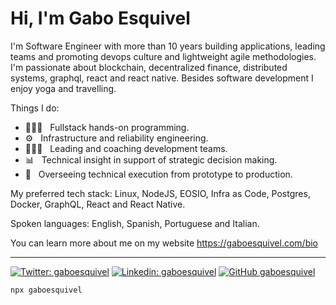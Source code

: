 # Hi, I'm Gabo Esquivel

I'm Software Engineer with more than 10 years building applications, leading teams and promoting devops culture and lightweight agile methodologies. I'm passionate about blockchain, decentralized finance, distributed systems, graphql, react and react native. Besides software development I enjoy yoga and travelling. 

Things I do:

- 👨🏻‍💻 &nbsp; Fullstack hands-on programming.
- ⚙️  &nbsp; Infrastructure and reliability engineering.
- 🧗🏻‍♂️ &nbsp;  Leading and coaching development teams.
- 📊  &nbsp; Technical insight in support of strategic decision making.
- 🌱  &nbsp;  Overseeing technical execution from prototype to production.

My preferred tech stack: Linux, NodeJS, EOSIO, Infra as Code, Postgres, Docker, GraphQL, React and React Native.

Spoken languages: English, Spanish, Portuguese and Italian. 

You can learn more about me on my website https://gaboesquivel.com/bio 

------


[![Twitter: gaboesquivel](https://img.shields.io/twitter/follow/gaboesquivel?style=social)](https://twitter.com/gaboesquivel)
[![Linkedin: gaboesquivel](https://img.shields.io/badge/-gaboesquivel-blue?style=flat-square&logo=Linkedin&logoColor=white&link=https://www.linkedin.com/in/gaboesquivel/)](https://www.linkedin.com/in/gaboesquivel/)
[![GitHub gaboesquivel](https://img.shields.io/github/followers/gaboesquivel?label=follow&style=social)](https://github.com/gaboesquivel)

```bash
npx gaboesquivel
```

